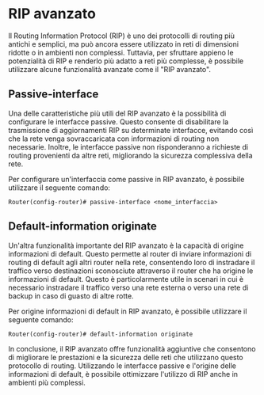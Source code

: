 # RIP avanzato

Il Routing Information Protocol (RIP) è uno dei protocolli di routing più antichi e semplici, ma può ancora essere utilizzato in reti di dimensioni ridotte o in ambienti non complessi. Tuttavia, per sfruttare appieno le potenzialità di RIP e renderlo più adatto a reti più complesse, è possibile utilizzare alcune funzionalità avanzate come il "RIP avanzato".

## Passive-interface

Una delle caratteristiche più utili del RIP avanzato è la possibilità di configurare le interfacce passive. Questo consente di disabilitare la trasmissione di aggiornamenti RIP su determinate interfacce, evitando così che la rete venga sovraccaricata con informazioni di routing non necessarie. Inoltre, le interfacce passive non risponderanno a richieste di routing provenienti da altre reti, migliorando la sicurezza complessiva della rete.

Per configurare un'interfaccia come passive in RIP avanzato, è possibile utilizzare il seguente comando:

```
Router(config-router)# passive-interface <nome_interfaccia>
```

## Default-information originate

Un'altra funzionalità importante del RIP avanzato è la capacità di origine informazioni di default. Questo permette al router di inviare informazioni di routing di default agli altri router nella rete, consentendo loro di instradare il traffico verso destinazioni sconosciute attraverso il router che ha origine le informazioni di default. Questo è particolarmente utile in scenari in cui è necessario instradare il traffico verso una rete esterna o verso una rete di backup in caso di guasto di altre rotte.

Per origine informazioni di default in RIP avanzato, è possibile utilizzare il seguente comando:

```
Router(config-router)# default-information originate
```

In conclusione, il RIP avanzato offre funzionalità aggiuntive che consentono di migliorare le prestazioni e la sicurezza delle reti che utilizzano questo protocollo di routing. Utilizzando le interfacce passive e l'origine delle informazioni di default, è possibile ottimizzare l'utilizzo di RIP anche in ambienti più complessi.